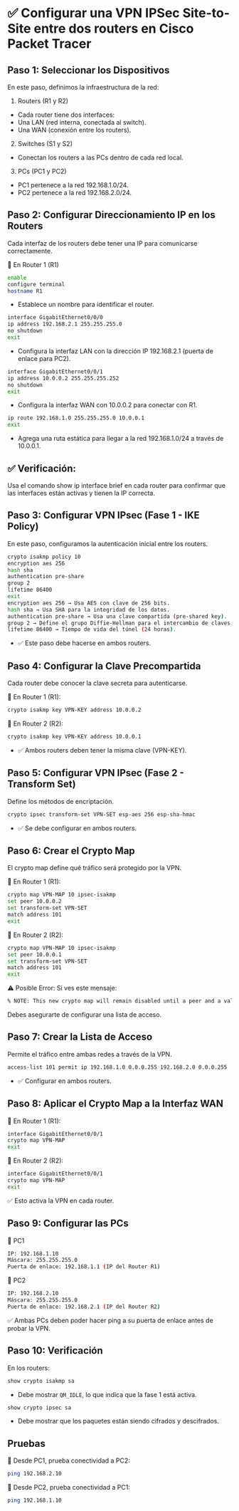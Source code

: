 # ✅ Configurar una VPN IPSec Site-to-Site entre dos routers en Cisco Packet Tracer

## Paso 1: Seleccionar los Dispositivos
En este paso, definimos la infraestructura de la red:

1. Routers (R1 y R2)

- Cada router tiene dos interfaces:
- Una LAN (red interna, conectada al switch).
- Una WAN (conexión entre los routers).
2. Switches (S1 y S2)

- Conectan los routers a las PCs dentro de cada red local.
3. PCs (PC1 y PC2)

- PC1 pertenece a la red 192.168.1.0/24.
- PC2 pertenece a la red 192.168.2.0/24.

## Paso 2: Configurar Direccionamiento IP en los Routers
Cada interfaz de los routers debe tener una IP para comunicarse correctamente.

🔹 En Router 1 (R1)
```sh
enable
configure terminal
hostname R1
```

- Establece un nombre para identificar el router.
```sh
interface GigabitEthernet0/0/0
ip address 192.168.2.1 255.255.255.0
no shutdown
exit
```
- Configura la interfaz LAN con la dirección IP 192.168.2.1 (puerta de enlace para PC2).
```sh
interface GigabitEthernet0/0/1
ip address 10.0.0.2 255.255.255.252
no shutdown
exit
```
- Configura la interfaz WAN con 10.0.0.2 para conectar con R1.
```sh
ip route 192.168.1.0 255.255.255.0 10.0.0.1
exit
```
- Agrega una ruta estática para llegar a la red 192.168.1.0/24 a través de 10.0.0.1.
## ✅ Verificación:
Usa el comando show ip interface brief en cada router para confirmar que las interfaces están activas y tienen la IP correcta.

## Paso 3: Configurar VPN IPsec (Fase 1 - IKE Policy)
En este paso, configuramos la autenticación inicial entre los routers.

```sh
crypto isakmp policy 10
encryption aes 256
hash sha
authentication pre-share
group 2
lifetime 86400
exit
encryption aes 256 → Usa AES con clave de 256 bits.
hash sha → Usa SHA para la integridad de los datos.
authentication pre-share → Usa una clave compartida (pre-shared key).
group 2 → Define el grupo Diffie-Hellman para el intercambio de claves.
lifetime 86400 → Tiempo de vida del túnel (24 horas).
```
- ✅ Este paso debe hacerse en ambos routers.

## Paso 4: Configurar la Clave Precompartida
Cada router debe conocer la clave secreta para autenticarse.

🔹 En Router 1 (R1):
```sh
crypto isakmp key VPN-KEY address 10.0.0.2
```
🔹 En Router 2 (R2):
```sh
crypto isakmp key VPN-KEY address 10.0.0.1
```
- ✅ Ambos routers deben tener la misma clave (VPN-KEY).

## Paso 5: Configurar VPN IPsec (Fase 2 - Transform Set)
Define los métodos de encriptación.
```sh
crypto ipsec transform-set VPN-SET esp-aes 256 esp-sha-hmac
```
- ✅ Se debe configurar en ambos routers.

## Paso 6: Crear el Crypto Map
El crypto map define qué tráfico será protegido por la VPN.

🔹 En Router 1 (R1):
```sh
crypto map VPN-MAP 10 ipsec-isakmp
set peer 10.0.0.2
set transform-set VPN-SET
match address 101
exit
```
🔹 En Router 2 (R2):
```sh
crypto map VPN-MAP 10 ipsec-isakmp
set peer 10.0.0.1
set transform-set VPN-SET
match address 101
exit
```
⚠️ Posible Error:
Si ves este mensaje:
```sh
% NOTE: This new crypto map will remain disabled until a peer and a valid access list have been configured.
```
Debes asegurarte de configurar una lista de acceso.

## Paso 7: Crear la Lista de Acceso
Permite el tráfico entre ambas redes a través de la VPN.
```sh
access-list 101 permit ip 192.168.1.0 0.0.0.255 192.168.2.0 0.0.0.255
```
- ✅ Configurar en ambos routers.

## Paso 8: Aplicar el Crypto Map a la Interfaz WAN
🔹 En Router 1 (R1):
```sh
interface GigabitEthernet0/0/1
crypto map VPN-MAP
exit
```
🔹 En Router 2 (R2):
```sh
interface GigabitEthernet0/0/1
crypto map VPN-MAP
exit
```
✅ Esto activa la VPN en cada router.

## Paso 9: Configurar las PCs
🔹 PC1
```sh
IP: 192.168.1.10
Máscara: 255.255.255.0
Puerta de enlace: 192.168.1.1 (IP del Router R1)
```
🔹 PC2
```sh
IP: 192.168.2.10
Máscara: 255.255.255.0
Puerta de enlace: 192.168.2.1 (IP del Router R2)
```
✅ Ambas PCs deben poder hacer ping a su puerta de enlace antes de probar la VPN.

## Paso 10: Verificación
En los routers:
```sh
show crypto isakmp sa
```
- Debe mostrar `QM_IDLE`, lo que indica que la fase 1 está activa.
```sh
show crypto ipsec sa
```
- Debe mostrar que los paquetes están siendo cifrados y descifrados.

## Pruebas
🔹 Desde PC1, prueba conectividad a PC2:
```sh
ping 192.168.2.10
```
🔹 Desde PC2, prueba conectividad a PC1:
```sh
ping 192.168.1.10
```


